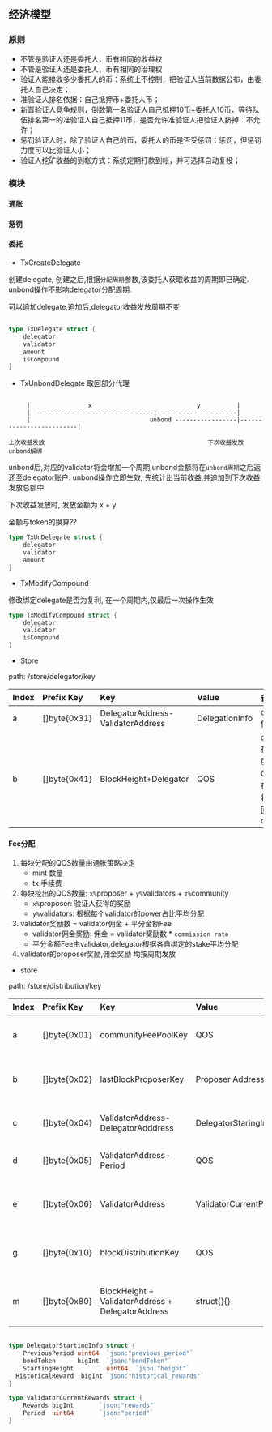 ## 经济模型

### 原则

* 不管是验证人还是委托人，币有相同的收益权
* 不管是验证人还是委托人，币有相同的治理权
* 验证人能接收多少委托人的币：系统上不控制，把验证人当前数据公布，由委托人自己决定；
* 准验证人排名依据：自己抵押币+委托人币；
* 新晋验证人竞争规则，倒数第一名验证人自己抵押10币+委托人10币，等待队伍排名第一的准验证人自己抵押11币，是否允许准验证人把验证人挤掉：不允许；
* 惩罚验证人时，除了验证人自己的币，委托人的币是否受惩罚：惩罚，但惩罚力度可以比验证人小；
* 验证人挖矿收益的到帐方式：系统定期打款到帐，并可选择自动复投；

### 模块

#### 通胀

#### 惩罚

#### 委托

* TxCreateDelegate

创建delegate, 创建之后,根据`分配周期`参数,该委托人获取收益的周期即已确定. unbond操作不影响delegator分配周期.

可以追加delegate,追加后,delegator收益发放周期不变

``` go

type TxDelegate struct {
	delegator
    validator
    amount
    isCompound
}

```

* TxUnbondDelegate
取回部分代理

```

     |                x                             y          |
     |  --------------------------------|----------------------|
     |                                 unbond -----------------|-------------------------|

上次收益发放                                             下次收益发放                unbond解绑

```

unbond后,对应的validator将会增加一个周期,unbond金额将在`unbond周期`之后返还至delegator账户.
unbond操作立即生效, 先统计出当前收益,并追加到下次收益发放总额中.

下次收益发放时, 发放金额为 x + y

金额与token的换算??


```go
type TxUnDelegate struct {
	delegator
    validator
    amount
}
```

* TxModifyCompound

修改绑定delegate是否为复利, 在一个周期内,仅最后一次操作生效

```go
type TxModifyCompound struct {
	delegator
    validator
    isCompound
}
```








 * Store

path: /store/delegator/key

|Index| Prefix Key | Key     | Value | 备注|
|:--|:----       | :-------| :---- | :----|
|a| []byte{0x31} | DelegatorAddress-ValidatorAddress |DelegationInfo| delegator信息|
|b| []byte{0x41} | BlockHeight+Delegator|QOS|delegator在指定高度解绑的QOS数量,在此高度将QOS返回至delegator|


#### Fee分配

1.  每块分配的QOS数量由通胀策略决定
       * mint 数量
       * tx 手续费
2.  每块挖出的QOS数量:  `x%`proposer + `y%`validators + `z%`community
       * `x%`proposer: 验证人获得的奖励
       * `y%`validators: 根据每个validator的power占比平均分配
3.  validator奖励数 =  validator佣金 +  平分金额Fee
       * validator佣金奖励: 佣金 = validator奖励数 * `commission rate`
       * 平分金额Fee由validator,delegator根据各自绑定的stake平均分配
4.  validator的proposer奖励,佣金奖励 均按周期发放


* store

path: /store/distribution/key

|Index| Prefix Key | Key     | Value | 备注|
|:--|:----       | :-------| :---- | :----|
|a| []byte{0x01} | communityFeePoolKey | QOS | 存储社区获得的收益|
|b| []byte{0x02} | lastBlockProposerKey | Proposer Address | 存储上一块中proposer地址 |
|c| []byte{0x04} | ValidatorAddress-DelegatorAdddress|DelegatorStaringInfo| delegator开始计算收益信息|
|d| []byte{0x05} | ValidatorAddress-Period | QOS | validator 历史汇总收益|
|e| []byte{0x06} | ValidatorAddress |ValidatorCurrentPeriodRewards | validator当前周期汇总收益信息 |
|g| []byte{0x10} | blockDistributionKey |QOS|待分配QOS总数 = mint + tx fee|
|m| []byte{0x80} | BlockHeight + ValidatorAddress + DelegatorAddress| struct{}{} | 某高度下需要分配收益的delegator|


```go

type DelegatorStartingInfo struct {
	PreviousPeriod uint64  `json:"previous_period"`
	bondToken      bigInt  `json:"bondToken"`
	StartingHeight         uint64  `json:"height"`
  HistoricalReward  bigInt `json:"historical_rewards"`
}

type ValidatorCurrentRewards struct {
	Rewards bigInt       `json:"rewards"`
	Period  uint64       `json:"period"`
}

```


























